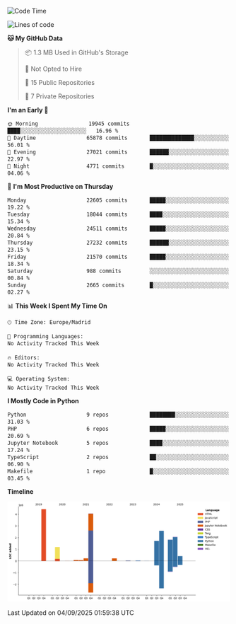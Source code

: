 <!--START_SECTION:waka-->
![Code Time](http://img.shields.io/badge/Code%20Time-839%20hrs%2038%20mins-blue)

![Lines of code](https://img.shields.io/badge/From%20Hello%20World%20I%27ve%20Written-18.9%20million%20lines%20of%20code-blue)

**🐱 My GitHub Data** 

> 📦 1.3 MB Used in GitHub's Storage 
 > 
> 🚫 Not Opted to Hire
 > 
> 📜 15 Public Repositories 
 > 
> 🔑 7 Private Repositories 
 > 
**I'm an Early 🐤** 

```text
🌞 Morning                19945 commits       ████░░░░░░░░░░░░░░░░░░░░░   16.96 % 
🌆 Daytime                65878 commits       ██████████████░░░░░░░░░░░   56.01 % 
🌃 Evening                27021 commits       ██████░░░░░░░░░░░░░░░░░░░   22.97 % 
🌙 Night                  4771 commits        █░░░░░░░░░░░░░░░░░░░░░░░░   04.06 % 
```
📅 **I'm Most Productive on Thursday** 

```text
Monday                   22605 commits       █████░░░░░░░░░░░░░░░░░░░░   19.22 % 
Tuesday                  18044 commits       ████░░░░░░░░░░░░░░░░░░░░░   15.34 % 
Wednesday                24511 commits       █████░░░░░░░░░░░░░░░░░░░░   20.84 % 
Thursday                 27232 commits       ██████░░░░░░░░░░░░░░░░░░░   23.15 % 
Friday                   21570 commits       █████░░░░░░░░░░░░░░░░░░░░   18.34 % 
Saturday                 988 commits         ░░░░░░░░░░░░░░░░░░░░░░░░░   00.84 % 
Sunday                   2665 commits        █░░░░░░░░░░░░░░░░░░░░░░░░   02.27 % 
```


📊 **This Week I Spent My Time On** 

```text
🕑︎ Time Zone: Europe/Madrid

💬 Programming Languages: 
No Activity Tracked This Week

🔥 Editors: 
No Activity Tracked This Week

💻 Operating System: 
No Activity Tracked This Week
```

**I Mostly Code in Python** 

```text
Python                   9 repos             ████████░░░░░░░░░░░░░░░░░   31.03 % 
PHP                      6 repos             █████░░░░░░░░░░░░░░░░░░░░   20.69 % 
Jupyter Notebook         5 repos             ████░░░░░░░░░░░░░░░░░░░░░   17.24 % 
TypeScript               2 repos             ██░░░░░░░░░░░░░░░░░░░░░░░   06.90 % 
Makefile                 1 repo              █░░░░░░░░░░░░░░░░░░░░░░░░   03.45 % 
```



**Timeline**

![Lines of Code chart](https://raw.githubusercontent.com/danisoronellas/danisoronellas/main/assets/bar_graph.png)


 Last Updated on 04/09/2025 01:59:38 UTC
<!--END_SECTION:waka-->
